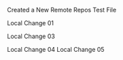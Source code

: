 Created a New Remote Repos Test File

Local Change 01

Local Change 03

Local Change 04
Local Change 05

